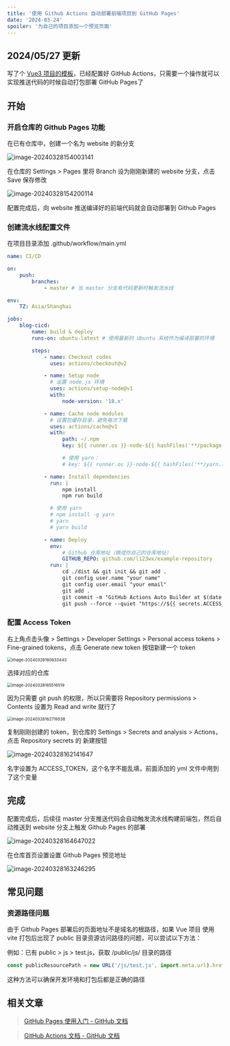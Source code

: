 ```yaml
---
title: '使用 Github Actions 自动部署前端项目到 GitHub Pages'
date: '2024-03-24'
spoiler: '为自己的项目添加一个预览页面'
---
```


## 2024/05/27 更新

写了个 [Vue3 项目的模板](https://github.com/l123wx/vite-vue-github-pages)，已经配置好 GitHub Actions，只需要一个操作就可以实现推送代码的时候自动打包部署 GitHub Pages了

## 开始

### 开启仓库的 Github Pages 功能

在已有仓库中，创建一个名为 website 的新分支

![image-20240328154003141](assets/image-20240328154003141.png)

在仓库的 Settings > Pages 里将 Branch 设为刚刚新建的 website 分支，点击 Save 保存修改

![image-20240328154200114](assets/image-20240328154200114.png)

配置完成后，向 website 推送编译好的前端代码就会自动部署到 Github Pages

### 创建流水线配置文件

在项目目录添加 .github/workflow/main.yml

```yaml
name: CI/CD

on:
    push:
        branches:
            - master # 当 master 分支有代码更新时触发流水线

env:
    TZ: Asia/Shanghai

jobs:
    blog-cicd:
        name: build & deploy
        runs-on: ubuntu-latest # 使用最新的 Ubuntu 系统作为编译部署的环境

        steps:
            - name: Checkout codes
              uses: actions/checkout@v2

            - name: Setup node
              # 设置 node.js 环境
              uses: actions/setup-node@v1
              with:
                  node-version: '18.x'

            - name: Cache node modules
              # 设置包缓存目录，避免每次下载
              uses: actions/cache@v1
              with:
                  path: ~/.npm
                  key: ${{ runner.os }}-node-${{ hashFiles('**/package-lock.json') }}

                  # 使用 yarn：
                  # key: ${{ runner.os }}-node-${{ hashFiles('**/yarn.lock') }}

            - name: Install dependencies
              run: |
                  npm install
                  npm run build

              # 使用 yarn
              # npm install -g yarn
              # yarn
              # yarn build

            - name: Deploy
              env:
                  # Github 仓库地址（换成你自己的仓库地址）
                  GITHUB_REPO: github.com/l123wx/example-repository
              run: |
                  cd ./dist && git init && git add .
                  git config user.name "your name"
                  git config user.email "your email"
                  git add .
                  git commit -m "GitHub Actions Auto Builder at $(date +'%Y-%m-%d %H:%M:%S')"
                  git push --force --quiet "https://${{ secrets.ACCESS_TOKEN }}@$GITHUB_REPO" master:website
```

### 配置 Access Token

右上角点击头像 > Settings > Developer Settings > Personal access tokens > Fine-grained tokens，点击 Generate new token 按钮新建一个 token

<img src="assets/image-20240328160633443.png" alt="image-20240328160633443" style="zoom:67%;" />

选择对应的仓库

<img src="assets/image-20240328165516519.png" alt="image-20240328165516519" style="zoom:67%;" />

因为只需要 git push 的权限，所以只需要将 Repository permissions > Contents 设置为 Read and write 就行了

<img src="assets/image-20240328162719538.png" alt="image-20240328162719538" style="zoom:67%;" />

复制刚刚创建的 token，到仓库的 Settings > Secrets and analysis > Actions，点击 Repository secrets 的 新建按钮

![image-20240328162141647](assets/image-20240328162141647.png)

名字设置为 ACCESS_TOKEN，这个名字不能乱填，前面添加的 yml 文件中用到了这个变量

## 完成

配置完成后，后续往 master 分支推送代码会自动触发流水线构建前端包，然后自动推送到 website 分支上触发 Github Pages 的部署

![image-20240328164647022](assets/image-20240328164647022.png)

在仓库首页设置设置 Github Pages 预览地址

![image-20240328163246295](assets/image-20240328163246295.png)

## 常见问题

### 资源路径问题

由于 Github Pages 部署后的页面地址不是域名的根路径，如果 Vue 项目 使用 vite 打包后出现了 public 目录资源访问路径的问题，可以尝试以下方法：

例如：已有 public > js > test.js，获取 /public/js/ 目录的路径

```js
const publicResourcePath = new URL('/js/test.js', import.meta.url).href.replace('/test.js', '')
```

这种方法可以确保开发环境和打包后都是正确的路径

## 相关文章

> [GitHub Pages 使用入门 - GitHub 文档](https://docs.github.com/zh/pages/getting-started-with-github-pages)

> [GitHub Actions 文档 - GitHub 文档](https://docs.github.com/zh/actions)
